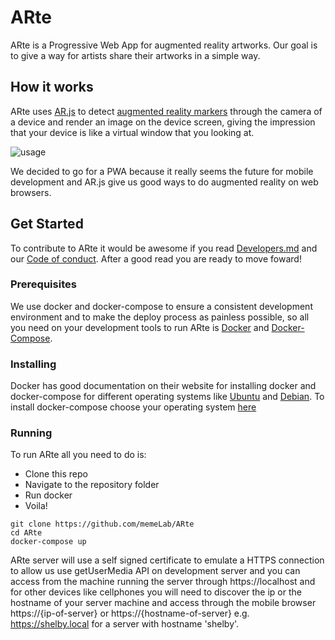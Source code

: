 # ARte
ARte is a Progressive Web App for augmented reality artworks. Our goal is to give a way for artists share their artworks in a simple way.

## How it works
ARte uses [AR.js](https://github.com/jeromeetienne/AR.js) to detect [augmented reality markers](https://www.kudan.eu/kudan-news/augmented-reality-fundamentals-markers/) through the camera of a device and render an image on the device screen, giving the impression that your device is like a virtual window that you looking at.

![usage](https://user-images.githubusercontent.com/12930004/46251341-770de200-c426-11e8-9671-d870d1b9bd5d.jpg)

We decided to go for a PWA because it really seems the future for mobile development and AR.js give us good ways to do augmented reality on web browsers.

## Get Started
To contribute to ARte it would be awesome if you read [Developers.md](https://github.com/memeLab/ARte/blob/master/Developers.md) and our [Code of conduct](https://github.com/memeLab/ARte/blob/master/CODE_OF_CONDUCT.md). After a good read you are ready to move foward!

### Prerequisites
We use docker and docker-compose to ensure a consistent development environment and to make the deploy process as painless possible, so all you need on your development tools to run ARte is [Docker](https://www.docker.com/) and [Docker-Compose](https://docs.docker.com/compose/overview/).

### Installing
Docker has good documentation on their website for installing docker and docker-compose for different operating systems like [Ubuntu](https://docs.docker.com/install/linux/docker-ce/ubuntu/) and [Debian](https://docs.docker.com/install/linux/docker-ce/debian/). To install docker-compose choose your operating system [here](https://docs.docker.com/compose/install/)

### Running
To run ARte all you need to do is:
- Clone this repo
- Navigate to the repository folder
- Run docker
- Voila!

```
git clone https://github.com/memeLab/ARte
cd ARte
docker-compose up
```
ARte server will use a self signed certificate to emulate a HTTPS connection to allow us use getUserMedia API on development server and you can access from the machine running the server through https://localhost and for other devices like cellphones you will need to discover the ip or the hostname of your server machine and access through the mobile browser https://{ip-of-server} or https://{hostname-of-server} e.g. https://shelby.local for a server with hostname 'shelby'.
